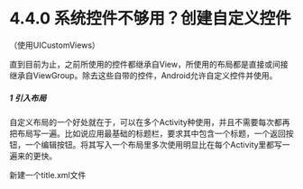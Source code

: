 # 4.4.0 系统控件不够用？创建自定义控件

（使用UICustomViews）

直到目前为止，之前所使用的控件都继承自View，所使用的布局都是直接或间接继承自ViewGroup。除去这些自带的控件，Android允许自定义控件并使用。

##### 1 引入布局

自定义布局的一个好处就在于，可以在多个Activity种使用，并且不需要每次都再把布局写一遍。比如说应用最基础的标题栏，要求其中包含一个标题，一个返回按钮，一个编辑按钮。将其写入一个布局里多次使用明显比在每个Activity里都写一遍来的更快。

新建一个title.xml文件
